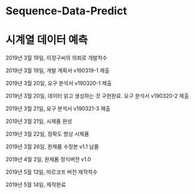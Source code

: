# Sequence-Data-Predict
# 시계열 데이터 예측
2019년 3월 19일, 이정구씨의 의뢰로 개발착수


2019년 3월 19일, 개발 계획서 v190319-1 제출


2019년 3월 20일, 요구 분석서 v190320-1 제출


2019년 3월 20일, 데이터 읽고 생성하는 것 구현완료. 요구 분석서 v190320-2 제출


2019년 3월 21일, 요구 분석서 v190321-3 제출


2019년 3월 21일, 시제품 완성


2019년 3월 22일, 정확도 향상 시제품 


2019년 3월 26일, 완제품 수정본 v1.1 납품


2019년 4월 2일, 완제품 정식버전 v1.0


2019년 5월 13일, 마르코프 버전 제작착수


2019년 5월 14일, 제작완료
